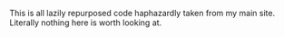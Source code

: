 This is all lazily repurposed code haphazardly taken from my main site. Literally nothing here is worth looking at.
